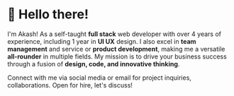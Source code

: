 # 👋 Hello there!

I'm Akash! As a self-taught **full stack** web developer with over 4 years of experience, including 1 year in **UI UX** design. I also excel in **team management** and service or **product development**, making me a versatile **all-rounder** in multiple fields. My mission is to drive your business success through a fusion of **design, code, and innovative thinking**.
 
Connect with me via social media or email for project inquiries, collaborations. Open for hire, let's discuss!
